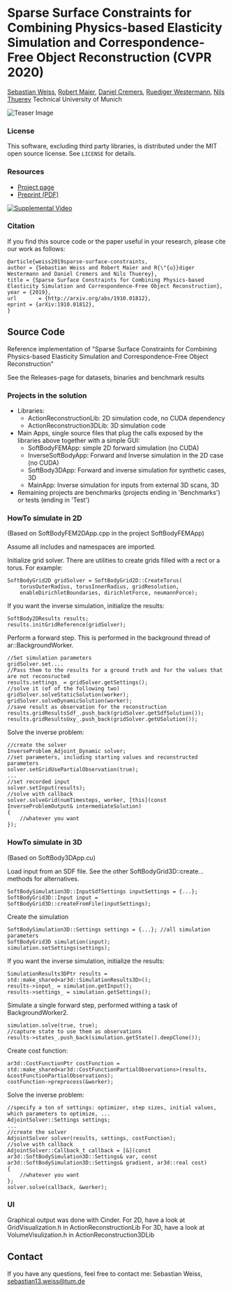 # Sparse Surface Constraints for Combining Physics-based Elasticity Simulation and Correspondence-Free Object Reconstruction (CVPR 2020)
[Sebastian Weiss](https://www.in.tum.de/cg/people/weiss/), [Robert Maier](https://vision.in.tum.de/members/maierr), [Daniel Cremers](https://vision.in.tum.de/members/cremers), [Ruediger Westermann](https://www.in.tum.de/cg/people/westermann/), [Nils Thuerey](https://ge.in.tum.de/about/n-thuerey/)
Technical University of Munich

![Teaser Image](https://www.in.tum.de/fileadmin/_processed_/6/e/csm_teaser_d76adfc3ba.jpg)

### License ###
This software, excluding third party libraries, is distributed under the MIT open source license. See `LICENSE` for details.

### Resources ###
* [Project page](https://www.in.tum.de/cg/research/publications/2019/sparse-surface-constraints-for-combining-physics-based-elasticity-simulation-and-correspondence-free-object-reconstruction/)
* [Preprint (PDF)](http://arxiv.org/abs/1910.01812)

[![Supplemental Video](https://img.youtube.com/vi/mC7cbiiaWNw/0.jpg)](https://www.youtube.com/watch?v=mC7cbiiaWNw)

### Citation
If you find this source code or the paper useful in your research, please cite our work as follows:
```
@article{weiss2019sparse-surface-constraints,
author = {Sebastian Weiss and Robert Maier and R{\"{u}}diger Westermann and Daniel Cremers and Nils Thuerey},
title = {Sparse Surface Constraints for Combining Physics-based Elasticity Simulation and Correspondence-Free Object Reconstruction},
year = {2019},
url       = {http://arxiv.org/abs/1910.01812},
eprint = {arXiv:1910.01812},
}
```

## Source Code
Reference implementation of "Sparse Surface Constraints for Combining Physics-based Elasticity Simulation and Correspondence-Free Object Reconstruction"

See the Releases-page for datasets, binaries and benchmark results

### Projects in the solution
 - Libraries:
   - ActionReconstructionLib: 2D simulation code, no CUDA dependency
   - ActionReconstruction3DLib: 3D simulation code
 - Main Apps, single source files that plug the calls exposed by the libraries above together with a simple GUI:
   - SoftBodyFEMApp: simple 2D forward simulation (no CUDA)
   - InverseSoftBodyApp: Forward and Inverse simulation in the 2D case (no CUDA)
   - SoftBody3DApp: Forward and inverse simulation for synthetic cases, 3D
   - MainApp: Inverse simulation for inputs from external 3D scans, 3D
 - Remaining projects are benchmarks (projects ending in 'Benchmarks') or tests (ending in 'Test')


### HowTo simulate in 2D
(Based on SoftBodyFEM2DApp.cpp in the project SoftBodyFEMApp)

Assume all includes and namespaces are imported.

Initialize grid solver. There are utilities to create grids filled with a rect or a torus. For example:
```
SoftBodyGrid2D gridSolver = SoftBodyGrid2D::CreateTorus(
    torusOuterRadius, torusInnerRadius, gridResolution,
    enableDirichletBoundaries, dirichletForce, neumannForce);
```

If you want the inverse simulation, initialize the results:
```
SoftBody2DResults results;
results.initGridReference(gridSolver);
```

Perform a forward step. This is performed in the background thread of ar::BackgroundWorker.
```
//Set simulation parameters
gridSolver.set....
//Pass them to the results for a ground truth and for the values that are not reconsructed
results.settings_ = gridSolver.getSettings();
//solve it (of of the following two)
gridSolver.solveStaticSolution(worker);
gridSolver.solveDynamicSolution(worker);
//save result as observation for the reconstruction
results.gridResultsSdf_.push_back(gridSolver.getSdfSolution());
results.gridResultsUxy_.push_back(gridSolver.getUSolution());
```

Solve the inverse problem:
```
//create the solver
InverseProblem_Adjoint_Dynamic solver;
//set parameters, including starting values and reconstructed parameters
solver.setGridUsePartialObservation(true);
...
//set recorded input
solver.setInput(results);
//solve with callback
solver.solveGrid(numTimesteps, worker, [this](const InverseProblemOutput& intermediateSolution)
{
	//whatever you want
});
```

### HowTo simulate in 3D
(Based on SoftBody3DApp.cu)

Load input from an SDF file. See the other SoftBodyGrid3D::create... methods for alternatives.
```
SoftBodySimulation3D::InputSdfSettings inputSettings = {...};
SoftBodyGrid3D::Input input = SoftBodyGrid3D::createFromFile(inputSettings);
```

Create the simulation
```
SoftBodySimulation3D::Settings settings = {...}; //all simulation parameters
SoftBodyGrid3D simulation(input);
simulation.setSettings(settings);
```

If you want the inverse simulation, initialize the results:
```
SimulationResults3DPtr results = std::make_shared<ar3d::SimulationResults3D>();
results->input_ = simulation.getInput();
results->settings_ = simulation.getSettings();
```

Simulate a single forward step, performed withing a task of BackgroundWorker2.
```
simulation.solve(true, true);
//capture state to use them as observations
results->states_.push_back(simulation.getState().deepClone());
```

Create cost function:
```
ar3d::CostFunctionPtr costFunction = std::make_shared<ar3d::CostFunctionPartialObservations>(results, &costFunctionPartialObservations);
costFunction->preprocess(&worker);
```

Solve the inverse problem:
```
//specify a ton of settings: optimizer, step sizes, initial values, which parameters to optimize, ...
AdjointSolver::Settings settings;
... 
//create the solver
AdjointSolver solver(results, settings, costFunction);
//solve with callback
AdjointSolver::Callback_t callback = [&](const ar3d::SoftBodySimulation3D::Settings& var, const ar3d::SoftBodySimulation3D::Settings& gradient, ar3d::real cost)
{
	//whatever you want
};
solver.solve(callback, &worker);
```

### UI

Graphical output was done with Cinder.
For 2D, have a look at GridVisualization.h in ActionReconstructionLib
For 3D, have a look at VolumeVisulization.h in ActionReconstruction3DLib

## Contact

If you have any questions, feel free to contact me: Sebastian Weiss, sebastian13.weiss@tum.de
